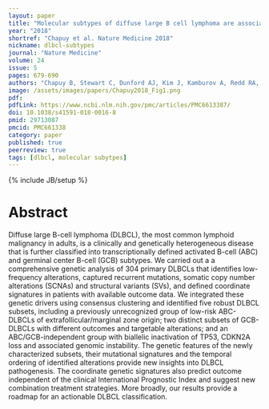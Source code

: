 ```yaml
---
layout: paper
title: "Molecular subtypes of diffuse large B cell lymphoma are associated with distinct pathogenic mechanisms and outcomes"
year: "2018"
shortref: "Chapuy et al. Nature Medicine 2018"
nickname: dlbcl-subtypes
journal: "Nature Medicine"
volume: 24
issue: 5
pages: 679-690
authors: "Chapuy B, Stewart C, Dunford AJ, Kim J, Kamburov A, Redd RA, Lawrence MS, Roemer MGM, Li AJ, Ziepert M, Staiger AM, Wala JA, Ducar MD, Leshchiner I, Rheinbay E, Taylor-Weiner A, Coughlin CA, Hess JM, Pedamallu CS, Livitz D, Rosebrock D, Rosenberg M, Tracy AA, Horn H, van Hummelen P, Feldman AL, Link BK, Novak AJ, Cerhan JR, Habermann TM, Siebert R, Rosenwald A, Thorner AR, Meyerson ML, Golub TR, Beroukhim R, Wulf GG, Ott G, Rodig SJ, Monti S, Neuberg DS, Loeffler M, Pfreundschuh M, Trümper L, Getz G, Shipp MA"
image: /assets/images/papers/Chapuy2018_Fig1.png
pdf:
pdfLink: https://www.ncbi.nlm.nih.gov/pmc/articles/PMC6613387/
doi: 10.1038/s41591-018-0016-8
pmid: 29713087
pmcid: PMC661338
category: paper
published: true
peerreview: true
tags: [dlbcl, molecular subytpes]
---
```

{% include JB/setup %}

# Abstract

Diffuse large B-cell lymphoma (DLBCL), the most common lymphoid malignancy in adults, is a clinically and genetically heterogeneous disease that is further classified into transcriptionally defined activated B-cell (ABC) and germinal center B-cell (GCB) subtypes. We carried out a a comprehensive genetic analysis of 304 primary DLBCLs that identifies low-frequency alterations, captured recurrent mutations, somatic copy number alterations (SCNAs) and structural variants (SVs), and defined coordinate signatures in patients with available outcome data. We integrated these genetic drivers using consensus clustering and identified five robust DLBCL subsets, including a previously unrecognized group of low-risk ABC-DLBCLs of extrafollicular/marginal zone origin; two distinct subsets of GCB-DLBCLs with different outcomes and targetable alterations; and an ABC/GCB-independent group with biallelic inactivation of TP53, CDKN2A loss and associated genomic instability. The genetic features of the newly characterized subsets, their mutational signatures and the temporal ordering of identified alterations provide new insights into DLBCL pathogenesis. The coordinate genetic signatures also predict outcome independent of the clinical International Prognostic Index and suggest new combination treatment strategies. More broadly, our results provide a roadmap for an actionable DLBCL classification.
